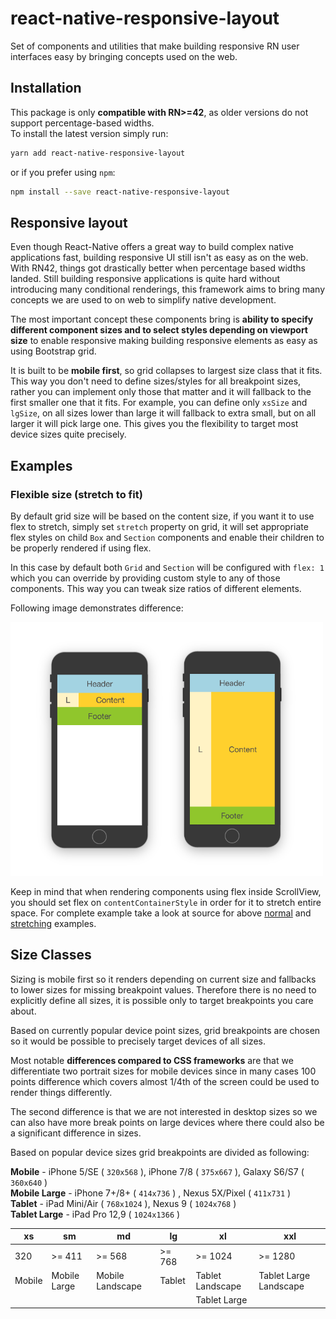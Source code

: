 
# react-native-responsive-layout

Set of components and utilities that make building responsive RN user interfaces easy by bringing concepts used on the web.

## Installation

This package is only **compatible with RN>=42**, as older versions do not support percentage-based widths.  
To install the latest version simply run:

```bash
yarn add react-native-responsive-layout
```
or if you prefer using `npm`:
```bash
npm install --save react-native-responsive-layout
```

## Responsive layout

Even though React-Native offers a great way to build complex native applications fast, building responsive UI still isn't as easy as on the web. With RN42, things got drastically better when percentage based widths landed. Still building responsive applications is quite hard without introducing many conditional renderings, this framework aims to bring many concepts we are used to on web to simplify native development.

The most important concept these components bring is **ability to specify different component sizes and to select styles depending on viewport size** to enable responsive making building responsive elements as easy as using Bootstrap grid.

It is built to be **mobile first**, so grid collapses to largest size class that it fits. This way you don't need to define sizes/styles for all breakpoint sizes, rather you can implement only those that matter and it will fallback to the first smaller one that it fits. For example, you can define only `xsSize` and `lgSize`, on all sizes lower than large it will fallback to extra small, but on all larger it will pick large one. This gives you the flexibility to target most device sizes quite precisely.

## Examples


### Flexible size (stretch to fit)

By default grid size will be based on the content size, if you want it to use flex to stretch, simply set `stretch` property on grid, it will set appropriate flex styles on child `Box` and `Section` components and enable their children to be properly rendered if using flex.

In this case by default both `Grid` and `Section` will be configured with `flex: 1` which you can override by providing custom style to any of those components. This way you can tweak size ratios of different elements.

Following image demonstrates difference:

![Tiles Demo](docs/images/stretching.png)

Keep in mind that when rendering components using flex inside ScrollView, you should set flex on `contentContainerStyle` in order for it to stretch entire space. For complete example take a look at source for above [normal](examples/stretch-disabled.js) and [stretching](examples/stretch-enabled.js) examples.


## Size Classes

Sizing is mobile first so it renders depending on current size and fallbacks to lower sizes for missing breakpoint values. Therefore there is no need to explicitly define all sizes, it is possible only to target breakpoints you care about.

Based on currently popular device point sizes, grid breakpoints are chosen so it would be possible to precisely target devices of all sizes. 

Most notable **differences compared to CSS frameworks** are that we differentiate two portrait sizes for mobile devices since in many cases 100 points difference which covers almost 1/4th of the screen could be used to render things differently.

The second difference is that we are not interested in desktop sizes so we can also have more break points on large devices where there could also be a significant difference in sizes.

Based on popular device sizes grid breakpoints are divided as following:

 **Mobile** - iPhone 5/SE ( `320x568` ), iPhone 7/8 ( `375x667` ), Galaxy S6/S7 ( `360x640` )  
 **Mobile Large** - iPhone 7+/8+ ( `414x736` ) , Nexus 5X/Pixel ( `411x731` )  
 **Tablet** - iPad Mini/Air ( `768x1024` ), Nexus 9 ( `1024x768` )  
 **Tablet Large** - iPad Pro 12,9 ( `1024x1366` )


| xs     | sm           | md               | lg     | xl               | xxl                    |
|--------|--------------|------------------|--------|------------------|------------------------|
| 320    | >= 411       | >= 568           | >= 768 | >= 1024          | >= 1280                |
| Mobile | Mobile Large | Mobile Landscape | Tablet | Tablet Landscape | Tablet Large Landscape |
|        |              |                  |        | Tablet Large     |                        |

